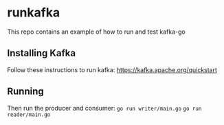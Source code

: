 # runkafka

This repo contains an example of how to run and test kafka-go

## Installing Kafka

Follow these instructions to run kafka:
https://kafka.apache.org/quickstart

## Running

Then run the producer and consumer:
`go run writer/main.go`
`go run reader/main.go`
